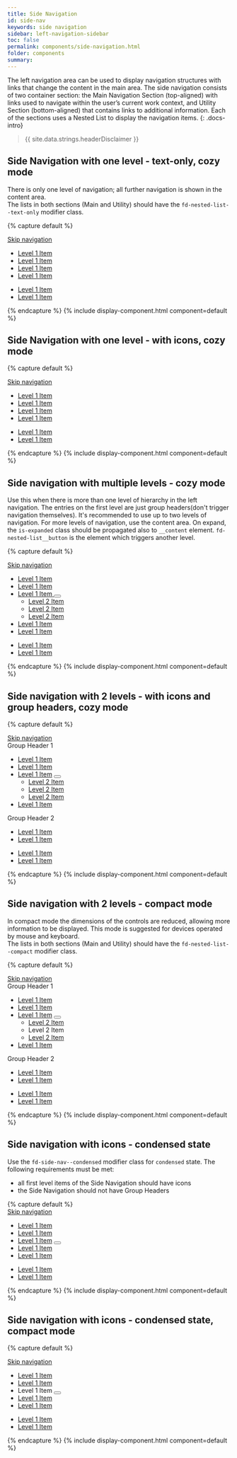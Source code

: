 ```yaml
---
title: Side Navigation
id: side-nav
keywords: side navigation
sidebar: left-navigation-sidebar
toc: false
permalink: components/side-navigation.html
folder: components
summary:
---
```


The left navigation area can be used to display navigation structures with links that change the content in the main area. The side navigation consists of two container section:  the Main Navigation Section (top-aligned) with links used to navigate within the user’s current work context, and Utility Section (bottom-aligned) that contains links to additional information.
Each of the sections uses a Nested List to display the navigation items.
{: .docs-intro}

> {{ site.data.strings.headerDisclaimer }}

## Side Navigation with one level - text-only, cozy mode
There is only one level of navigation; all further navigation is shown in the content area.
<br>
The lists in both sections (Main and Utility) should have the `fd-nested-list--text-only` modifier class.

{% capture default %}
<div class="fd-side-nav">
    <a class="fd-side-nav__skip-link" href="#content">Skip navigation</a>
    <nav class="fd-side-nav__main-navigation">
        <ul class="fd-nested-list fd-nested-list--text-only">
            <li class="fd-nested-list__item">
                <a class="fd-nested-list__link" href="#">
                    <span class="fd-nested-list__title">Level 1 Item</span>
                </a>
            </li>
            <li class="fd-nested-list__item">
                <a class="fd-nested-list__link is-selected" href="#">
                    <span class="fd-nested-list__title">Level 1 Item</span>
                </a>
            </li>
            <li class="fd-nested-list__item">
                <a class="fd-nested-list__link" href="#">
                    <span class="fd-nested-list__title">Level 1 Item</span>
                </a>
            </li>
            <li class="fd-nested-list__item">
                <a class="fd-nested-list__link" href="#">
                    <span class="fd-nested-list__title">Level 1 Item</span>
                </a>
            </li>
        </ul>
    </nav>
    <nav class="fd-side-nav__utility">
        <ul class="fd-nested-list fd-nested-list--text-only" aria-label="Utility Menu">
            <li class="fd-nested-list__item">
                <a class="fd-nested-list__link" href="#">
                    <span class="fd-nested-list__title">Level 1 Item</span>
                </a>
            </li>
            <li class="fd-nested-list__item">
                <a class="fd-nested-list__link" href="#">
                    <span class="fd-nested-list__title">Level 1 Item</span>
                </a>
            </li>
        </ul>
    </nav>
</div>
{% endcapture %}
{% include display-component.html component=default %}

<br>

## Side Navigation with one level - with icons, cozy mode

{% capture default %}
<div class="fd-side-nav">
    <a class="fd-side-nav__skip-link" href="#content">Skip navigation</a>
    <nav class="fd-side-nav__main-navigation">
        <ul class="fd-nested-list">
            <li class="fd-nested-list__item">
                <a class="fd-nested-list__link" href="#">
                    <span class="fd-nested-list__icon sap-icon--home"></span>
                    <span class="fd-nested-list__title">Level 1 Item</span>
                </a>
            </li>
            <li class="fd-nested-list__item">
                <a class="fd-nested-list__link is-selected" href="#">
                    <span class="fd-nested-list__icon sap-icon--calendar"></span>
                    <span class="fd-nested-list__title">Level 1 Item</span>
                </a>
            </li>
            <li class="fd-nested-list__item">
                <a class="fd-nested-list__link" href="#">
                    <span class="fd-nested-list__icon sap-icon--employee"></span>
                    <span class="fd-nested-list__title">Level 1 Item</span>
                </a>
            </li>
            <li class="fd-nested-list__item">
                <a class="fd-nested-list__link" href="#">
                    <span class="fd-nested-list__icon sap-icon--activities"></span>
                    <span class="fd-nested-list__title">Level 1 Item</span>
                </a>
            </li>
        </ul>
    </nav>
    <nav class="fd-side-nav__utility">
        <ul class="fd-nested-list">
            <li class="fd-nested-list__item">
                <a class="fd-nested-list__link" href="#">
                    <span class="fd-nested-list__icon sap-icon--compare"></span>
                    <span class="fd-nested-list__title">Level 1 Item</span>
                </a>
            </li>
            <li class="fd-nested-list__item">
                <a class="fd-nested-list__link" href="#">
                    <span class="fd-nested-list__icon sap-icon--chain-link"></span>
                    <span class="fd-nested-list__title">Level 1 Item</span>
                </a>
            </li>
        </ul>
    </nav>
</div>
{% endcapture %}
{% include display-component.html component=default %}

<br>

## Side navigation with multiple levels - cozy mode
Use this when there is more than one level of hierarchy in the left navigation. The entries on the first level are just group headers(don't trigger navigation themselves). It's recommended to use up to two levels of navigation. For more levels of navigation, use the content area. 
On expand, the `is-expanded` class should be propagated also to `__content` element. `fd-nested-list__button` is the element which triggers another level.

{% capture default %}
<div class="fd-side-nav">
    <a class="fd-side-nav__skip-link" href="#content">Skip navigation</a>
    <nav class="fd-side-nav__main-navigation">
        <ul class="fd-nested-list fd-nested-list--text-only">
            <li class="fd-nested-list__item">
                <a class="fd-nested-list__link" href="#">
                    <span class="fd-nested-list__title">Level 1 Item</span>
                </a>
            </li>
            <li class="fd-nested-list__item">
                <a class="fd-nested-list__link is-selected" href="#">
                    <span class="fd-nested-list__title">Level 1 Item</span>
                </a>
            </li>            
            <li class="fd-nested-list__item">
                <div class="fd-nested-list__content has-child">
                    <a class="fd-nested-list__link" href="#">
                        <span class="fd-nested-list__title">Level 1 Item</span>
                    </a>
                    <button class="fd-button fd-nested-list__button" aria-controls="EX100L2" aria-haspopup="true" aria-expanded="false"></button>
                </div>
                <ul class="fd-nested-list level-2" id="EX100L2" aria-hidden="true">
                    <li class="fd-nested-list__item">
                        <a class="fd-nested-list__link" href="#">
                            <span class="fd-nested-list__title">Level 2 Item</span>
                        </a>
                    </li>
                    <li class="fd-nested-list__item">
                        <a class="fd-nested-list__link" href="#">
                            <span class="fd-nested-list__title">Level 2 Item</span>
                        </a>
                    </li>
                    <li class="fd-nested-list__item">
                        <a class="fd-nested-list__link" href="#">
                            <span class="fd-nested-list__title">Level 2 Item</span>
                        </a>
                    </li>
                </ul>
            </li>
            <li class="fd-nested-list__item">
                <a class="fd-nested-list__link" href="#">
                    <span class="fd-nested-list__title">Level 1 Item</span>
                </a>
            </li>
            <li class="fd-nested-list__item">
                <a class="fd-nested-list__link" href="#">
                    <span class="fd-nested-list__title">Level 1 Item</span>
                </a>
            </li>
        </ul>
    </nav>
    <nav class="fd-side-nav__utility">
        <ul class="fd-nested-list fd-nested-list--text-only" aria-label="Utility Menu">
            <li class="fd-nested-list__item">
                <a class="fd-nested-list__link" href="#">
                    <span class="fd-nested-list__title">Level 1 Item</span>
                </a>
            </li>
            <li class="fd-nested-list__item">
                <a class="fd-nested-list__link" href="#">
                    <span class="fd-nested-list__title">Level 1 Item</span>
                </a>
            </li>
        </ul>
    </nav>
</div>
{% endcapture %}
{% include display-component.html component=default %}

<br>

## Side navigation with 2 levels - with icons and group headers, cozy mode

{% capture default %}
<div class="fd-side-nav">
    <a class="fd-side-nav__skip-link" href="#content">Skip navigation</a>
    <div class="fd-side-nav__group-header" id="EX400H1">
        Group Header 1
    </div>
    <nav class="fd-side-nav__main-navigation">
        <ul class="fd-nested-list" aria-labelledby="EX400H1">
            <li class="fd-nested-list__item">
                <a class="fd-nested-list__link" href="#">
                    <span aria-hidden="true" class="fd-nested-list__icon sap-icon--home"></span>
                    <span class="fd-nested-list__title">Level 1 Item</span>
                </a>
            </li>
            <li class="fd-nested-list__item">
                <a class="fd-nested-list__link" href="#">
                    <span aria-hidden="true" class="fd-nested-list__icon sap-icon--calendar"></span>
                    <span class="fd-nested-list__title">Level 1 Item</span>
                </a>
            </li>
            <li class="fd-nested-list__item">
                <div class="fd-nested-list__content is-selected has-child">
                    <span class="fd-nested-list__link">
                        <span aria-hidden="true" class="fd-nested-list__icon sap-icon--employee"></span>
                        <a class="fd-nested-list__title" href="#">Level 1 Item</a>
                    </span>
                    <button class="fd-button fd-nested-list__button" aria-controls="EX100L2" aria-haspopup="true" aria-expanded="false"></button>
                </div>
                <ul class="fd-nested-list fd-nested-list--text-only level-2" id="EX400L2" aria-hidden="true">
                    <li class="fd-nested-list__item">
                        <a class="fd-nested-list__link" href="#">
                            <span class="fd-nested-list__title">Level 2 Item</span>
                        </a>
                    </li>
                    <li class="fd-nested-list__item">
                        <a class="fd-nested-list__link is-selected" href="#">
                            <span class="fd-nested-list__title">Level 2 Item</span>
                        </a>
                    </li>
                    <li class="fd-nested-list__item">
                        <a class="fd-nested-list__link" href="#">
                            <span class="fd-nested-list__title">Level 2 Item</span>
                        </a>
                    </li>
                </ul>
            </li>
            <li class="fd-nested-list__item">
                <a class="fd-nested-list__link" href="#">
                    <span aria-hidden="true" class="fd-nested-list__icon sap-icon--activities"></span>
                    <span class="fd-nested-list__title">Level 1 Item</span>
                </a>
            </li>
        </ul>
        <div class="fd-side-nav__group-header" id="EX400H2">
            Group Header 2
        </div>
        <ul class="fd-nested-list" aria-labelledby="EX400H2">
            <li class="fd-nested-list__item">
                <a class="fd-nested-list__link" href="#" aria-labelledby="group-2-header">
                    <span aria-hidden="true" class="fd-nested-list__icon sap-icon--bar-chart"></span>
                    <span class="fd-nested-list__title">Level 1 Item</span>
                </a>
            </li>
            <li class="fd-nested-list__item">
                <a class="fd-nested-list__link" href="#">
                    <span class="fd-nested-list__title">Level 1 Item</span>
                </a>
            </li>
        </ul>
    </nav>
    <nav class="fd-side-nav__utility">
        <ul class="fd-nested-list" aria-label="Utility Menu">
            <li class="fd-nested-list__item">
                <a class="fd-nested-list__link" href="#">
                    <span aria-hidden="true" class="fd-nested-list__icon sap-icon--compare"></span>
                    <span class="fd-nested-list__title">Level 1 Item</span>
                </a>
            </li>
            <li class="fd-nested-list__item">
                <a class="fd-nested-list__link" href="#">
                    <span aria-hidden="true" class="fd-nested-list__icon sap-icon--chain-link"></span>
                    <span class="fd-nested-list__title">Level 1 Item</span>
                </a>
            </li>
        </ul>
    </nav>
</div>
{% endcapture %}
{% include display-component.html component=default %}

<br>

## Side navigation with 2 levels - compact mode
In compact mode the dimensions of the controls are reduced, allowing more information to be displayed. This mode is suggested for devices operated by mouse and keyboard. <br>
The lists in both sections (Main and Utility) should have the `fd-nested-list--compact` modifier class.

{% capture default %}
<div class="fd-side-nav">
    <a class="fd-side-nav__skip-link" href="#content">Skip navigation</a>
    <div class="fd-side-nav__group-header" id="EX500H1">
        Group Header 1
    </div>
    <nav class="fd-side-nav__main-navigation">
        <ul class="fd-nested-list fd-nested-list--compact" aria-labelledby="EX500H1">
            <li class="fd-nested-list__item">
                <a class="fd-nested-list__link" href="#">
                    <span aria-hidden="true" class="fd-nested-list__icon sap-icon--home"></span>
                    <span class="fd-nested-list__title">Level 1 Item</span>
                </a>
            </li>
            <li class="fd-nested-list__item">
                <a class="fd-nested-list__link is-selected" href="#">
                    <span aria-hidden="true" class="fd-nested-list__icon sap-icon--calendar"></span>
                    <span class="fd-nested-list__title">Level 1 Item</span>
                </a>
            </li>
            <li class="fd-nested-list__item">
                <div class="fd-nested-list__content has-child">
                    <span class="fd-nested-list__link">
                        <span aria-hidden="true" class="fd-nested-list__icon sap-icon--employee"></span>
                        <a class="fd-nested-list__title" href="#">Level 1 Item</a>
                    </span>
                    <button class="fd-button fd-nested-list__button" aria-controls="EX100L2" aria-haspopup="true" aria-expanded="false"></button>
                </div>
                <ul class="fd-nested-list fd-nested-list--text-only level-2" id="EX500L2" aria-hidden="true">
                    <li class="fd-nested-list__item">
                        <a class="fd-nested-list__link" href="#">
                            <span class="fd-nested-list__title">Level 2 Item</span>
                        </a>
                    </li>
                    <li class="fd-nested-list__item">
                        <a class="fd-nested-list__link">
                            <span class="fd-nested-list__title">Level 2 Item</span>
                        </a>
                    </li>
                    <li class="fd-nested-list__item">
                        <a class="fd-nested-list__link" href="#">
                            <span class="fd-nested-list__title">Level 2 Item</span>
                        </a>
                    </li>
                </ul>
            </li>
            <li class="fd-nested-list__item">
                <a class="fd-nested-list__link" href="#">
                    <span aria-hidden="true" class="fd-nested-list__icon sap-icon--activities"></span>
                    <span class="fd-nested-list__title">Level 1 Item</span>
                </a>
            </li>
        </ul>
        <div class="fd-side-nav__group-header" id="EX500H2">
                Group Header 2
        </div>
        <ul class="fd-nested-list fd-nested-list--compact" aria-labelledby="EX500H2">
            <li class="fd-nested-list__item">
                <a class="fd-nested-list__link" href="#">
                    <span aria-hidden="true" class="fd-nested-list__icon sap-icon--bar-chart"></span>
                    <span class="fd-nested-list__title">Level 1 Item</span>
                </a>
            </li>
            <li class="fd-nested-list__item">
                <a class="fd-nested-list__link" href="#">
                    <span class="fd-nested-list__title">Level 1 Item</span>
                </a>
            </li>
        </ul>
    </nav>
    <nav class="fd-side-nav__utility">
        <ul class="fd-nested-list fd-nested-list--compact" aria-label="Utility Menu">
            <li class="fd-nested-list__item">
                <a class="fd-nested-list__link" href="#">
                    <span aria-hidden="true" class="fd-nested-list__icon sap-icon--compare"></span>
                    <a class="fd-nested-list__title" href="#">Level 1 Item</a>
                </a>
            </li>
            <li class="fd-nested-list__item">
                <a class="fd-nested-list__link" href="#">
                    <span class="fd-nested-list__icon sap-icon--chain-link"></span>
                    <span class="fd-nested-list__title">Level 1 Item</span>
                </a>
            </li>
        </ul>
    </nav>
</div>
{% endcapture %}
{% include display-component.html component=default %}

<br>

## Side navigation with icons - condensed state
Use the `fd-side-nav--condensed` modifier class for `condensed` state.
The following requirements must be met:
<ul class="docs-ul">
    <li>
        all first level items of the Side Navigation should have icons
    </li>
    <li>
        the Side Navigation should not have Group Headers
    </li>
</ul>
{% capture default %}
<nav class="fd-side-nav fd-side-nav--condensed">
    <a class="fd-side-nav__skip-link" href="#content">Skip navigation</a>
    <div class="fd-side-nav__main-navigation">
        <ul class="fd-nested-list">
            <li class="fd-nested-list__item">
                <a class="fd-nested-list__link" href="#">
                    <span aria-label="Level 1 Item" class="fd-nested-list__icon sap-icon--home"></span>
                    <span class="fd-nested-list__title">Level 1 Item</span>
                </a>
            </li>
            <li class="fd-nested-list__item">
                <a class="fd-nested-list__link" href="#">
                    <span aria-label="Level 1 Item" class="fd-nested-list__icon sap-icon--calendar"></span>
                    <span class="fd-nested-list__title">Level 1 Item</span>
                </a>
            </li>
            <li class="fd-nested-list__item">
                <div class="fd-nested-list__content is-selected has-child" tabindex="0">
                    <span class="fd-nested-list__link">
                        <span aria-hidden="true" class="fd-nested-list__icon sap-icon--employee"></span>
                        <a class="fd-nested-list__title" href="#">Level 1 Item</a>
                    </span>
                    <button class="fd-button fd-nested-list__button" aria-controls="EX100L2" aria-haspopup="true" aria-expanded="false"></button>
                </div>
            </li>
            <li class="fd-nested-list__item">
                <a class="fd-nested-list__link" href="#">
                    <span aria-label="Level 1 Item" class="fd-nested-list__icon sap-icon--activities"></span>
                    <span class="fd-nested-list__title">Level 1 Item</span>
                </a>
            </li>
            <li class="fd-nested-list__item">
                <a class="fd-nested-list__link" href="#">
                    <span aria-label="Level 1 Item" class="fd-nested-list__icon sap-icon--bar-chart"></span>
                    <span class="fd-nested-list__title">Level 1 Item</span>
                </a>
            </li>
        </ul>
    </div>
    <div class="fd-side-nav__utility" aria-label="Utility Menu">
        <ul class="fd-nested-list">
            <li class="fd-nested-list__item">
                <a class="fd-nested-list__link" href="#">
                    <span aria-label="Level 1 Item" class="fd-nested-list__icon sap-icon--compare"></span>
                    <span class="fd-nested-list__title">Level 1 Item</span>
                </a>
            </li>
            <li class="fd-nested-list__item">
                <a class="fd-nested-list__link" href="#">
                    <span aria-label="Level 1 Item" class="fd-nested-list__icon sap-icon--chain-link"></span>
                    <span class="fd-nested-list__title">Level 1 Item</span>
                </a>
            </li>
        </ul>
    </div>
</nav>
{% endcapture %}
{% include display-component.html component=default %}

<br>

## Side navigation with icons - condensed state, compact mode

{% capture default %}
<nav class="fd-side-nav fd-side-nav--condensed">
    <a class="fd-side-nav__skip-link" href="#content">Skip navigation</a>
    <div class="fd-side-nav__main-navigation">
        <ul class="fd-nested-list fd-nested-list--compact">
            <li class="fd-nested-list__item">
                <a class="fd-nested-list__link" href="#">
                    <span aria-label="Level 1 Item" class="fd-nested-list__icon sap-icon--home"></span>
                    <span class="fd-nested-list__title">Level 1 Item</span>
                </a>
            </li>
            <li class="fd-nested-list__item">
                <a class="fd-nested-list__link" href="#">
                    <span aria-label="Level 1 Item" class="fd-nested-list__icon sap-icon--calendar"></span>
                    <a class="fd-nested-list__title" href="#">Level 1 Item</a>
                </a>
            </li>
            <li class="fd-nested-list__item">
                <div class="fd-nested-list__content is-selected has-child" tabindex="0">
                    <span class="fd-nested-list__link">
                        <span aria-hidden="true" class="fd-nested-list__icon sap-icon--employee"></span>
                        <span class="fd-nested-list__title">Level 1 Item</span>
                    </span>
                    <button class="fd-button fd-nested-list__button" aria-controls="EX100L2" aria-haspopup="true" aria-expanded="false"></button>
                </div>
            </li>
            <li class="fd-nested-list__item">
                <a class="fd-nested-list__link" href="#">
                    <span aria-label="Level 1 Item" class="fd-nested-list__icon sap-icon--activities"></span>
                    <span class="fd-nested-list__title">Level 1 Item</span>
                </a>
            </li>
            <li class="fd-nested-list__item">
                <a class="fd-nested-list__link" href="#">
                    <span aria-label="Level 1 Item" class="fd-nested-list__icon sap-icon--bar-chart"></span>
                    <span class="fd-nested-list__title">Level 1 Item</span>
                </a>
            </li>
        </ul>
    </div>
    <div class="fd-side-nav__utility">
        <ul class="fd-nested-list fd-nested-list--compact" aria-label="Utility Menu">
            <li class="fd-nested-list__item">
                <a class="fd-nested-list__link" href="#">
                    <span aria-label="Level 1 Item" class="fd-nested-list__icon sap-icon--compare"></span>
                    <span class="fd-nested-list__title">Level 1 Item</span>
                </a>
            </li>
            <li class="fd-nested-list__item">
                <a class="fd-nested-list__link" href="#">
                    <span aria-label="Level 1 Item" class="fd-nested-list__icon sap-icon--chain-link"></span>
                    <span class="fd-nested-list__title">Level 1 Item</span>
                </a>
            </li>
        </ul>
    </div>
</nav>
{% endcapture %}
{% include display-component.html component=default %}
